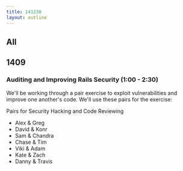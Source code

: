 ```yaml
---
title: 141230
layout: outline
---
```


## All

## 1409

### Auditing and Improving Rails Security (1:00 - 2:30)

We'll be working through a pair exercise to exploit vulnerabilities
and improve one another's code. We'll use these pairs for the exercise:

Pairs for Security Hacking and Code Reviewing

* Alex & Greg
* David & Konr
* Sam & Chandra
* Chase & Tim
* Viki & Adam
* Kate & Zach
* Danny & Travis
